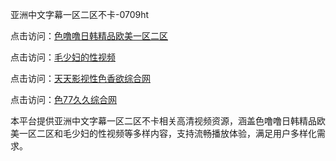 亚洲中文字幕一区二区不卡-0709ht

点击访问：<a href="https://heiliaowzu4ur.pages.dev">色噜噜日韩精品欧美一区二区</a>

点击访问：<a href="https://heiliaoxwd5i8.pages.dev">毛少妇的性视频</a>

点击访问：<a href="https://heiliaowt0d7p.pages.dev">天天影视性色香欲综合网</a>

点击访问：<a href="https://heiliaoxqkkct.pages.dev">色77久久综合网</a>

本平台提供亚洲中文字幕一区二区不卡相关高清视频资源，涵盖色噜噜日韩精品欧美一区二区和毛少妇的性视频等多样内容，支持流畅播放体验，满足用户多样化需求。

<span style="display:none;">[Canonical link](https://github.com/haha20250710/haha17)</span>
